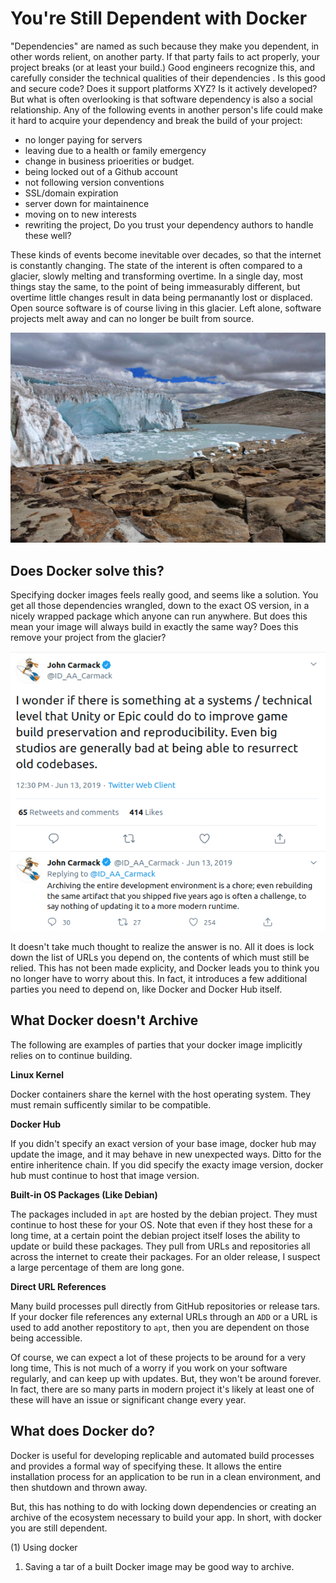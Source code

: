 # You're Still Dependent with Docker

"Dependencies" are named as such because they make you dependent, in other words
relient, on another party.
If that party fails to act properly, your project breaks (or at least your build.)
Good engineers recognize this, and carefully consider the technical qualities of their dependencies
. Is this good and secure code? Does it support platforms XYZ? Is it actively developed?
But what is often overlooking is that software dependency is also a social 
relationship. Any of the following events in another person's life could make it hard to acquire your dependency and break the build of your project:
- no longer paying for servers
- leaving due to a health or family emergency
- change in business prioerities or budget.
- being locked out of a Github account
- not following version conventions
- SSL/domain expiration
- server down for maintainence
- moving on to new interests
- rewriting the project,
Do you trust your dependency authors to handle these well?

These kinds of events become inevitable over decades, so that the internet is constantly changing.
The state of the interent is often compared to a glacier, slowly melting and transforming overtime.
In a single day, most things stay the same, to the point of being immeasurably different, but overtime little changes result in data being permanantly lost or displaced. Open source software is of course living in this glacier. Left alone, software projects melt away and can no longer be built from source.

[![glacier](glacier.jpg)][1]

## Does Docker solve this?

Specifying docker images feels really good, and seems like a solution.
You get all those dependencies wrangled, down to the exact OS version, in a nicely wrapped package which anyone can run anywhere.
But does this mean your image will always build in exactly the same way?
Does this remove your project from the glacier?

![john carmack tweet](john.png)

It doesn't take much thought to realize the answer is no.
All it does is lock down the list of URLs you depend on, the contents of which must still be relied.
This has not been made explicity, and Docker leads you to think you no longer have to worry about this.
In fact, it introduces a few additional parties you need to depend on, like Docker and Docker Hub itself.

## What Docker doesn't Archive

The following are examples of parties that your docker image implicitly relies on to continue building.

**Linux Kernel**

Docker containers share the kernel with the host operating system. They must remain sufficently similar to be compatible.

**Docker Hub**

If you didn't specify an exact version of your base image, docker hub may update the image, and it may behave
in new unexpected ways. Ditto for the entire inheritence chain.
If you did specify the exacty image version, docker hub must continue to host that image version.

**Built-in OS Packages (Like Debian)**

The packages included in `apt` are hosted by the debian project.
They must continue to host these for your OS.
Note that even if they host these for a long time, at a certain point the debian project itself loses the ability to update or build these packages. They pull from URLs and repositories all across the internet to create their packages. For an older release, I suspect a large percentage of them are long gone.

**Direct URL References**

Many build processes pull directly from GitHub repositories or release tars.
If your docker file references any external URLs through an `ADD` or a URL is used to add another repostitory to `apt`, then you are dependent on those being accessible.

Of course, we can expect a lot of these projects to be around for a very long time,
This is not much of a worry if you work on your software regularly, and can keep up with updates.
But, they won't be around forever. In fact, there are so many parts in modern project it's likely at least one 
of these will have an issue or significant change every year.

## What does Docker do?

Docker is useful for developing replicable and automated build processes and provides a formal way of specifying these.
It allows the entire installation process for an application to be run in a clean environment, and then
shutdown and thrown away.

But, this has nothing to do with locking down dependencies or creating an archive of the ecosystem necessary to build your app. In short, with docker you are still dependent.


(1) Using docker 

1) Saving a tar of a built Docker image may be good way to archive.

[1]: https://commons.wikimedia.org/wiki/File:Quelccaya_Glacier.jpg
